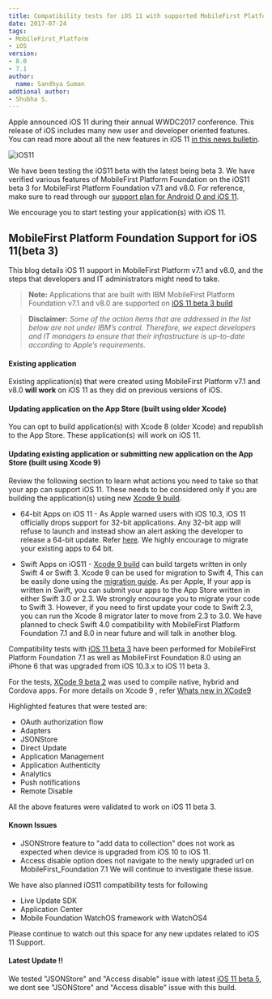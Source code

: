 ```yaml
---
title: Compatibility tests for iOS 11 with supported MobileFirst Platform Foundation releases
date: 2017-07-24
tags:
- MobileFirst_Platform
- iOS
version:
- 8.0
- 7.1
author:
  name: Sandhya Suman
addtional author:
- Shubha S.
---
```

Apple announced iOS 11 during their annual WWDC2017 conference. This release of iOS includes many new user and developer oriented features. You can read more about all the new features in iOS 11 [in this news bulletin](https://developer.apple.com/ios/).

![iOS11]({{site.baseurl}}/assets/blog/2017-07-24-compatibility-tests-for-ios-11/ios11_beta.png)

We have been testing the iOS11 beta with the latest being beta 3. We have verified various features of MobileFirst Platform Foundation on the iOS11 beta 3 for MobileFirst Platform Foundation v7.1 and v8.0. For reference, make sure to read through our [support plan for Android O and iOS 11](https://mobilefirstplatform.ibmcloud.com/blog/2017/01/11/support-plan-for-next-android-ios-mobile-os/).

We encourage you to start testing your application(s) with iOS 11.


## MobileFirst Platform Foundation Support for iOS 11(beta 3)

This blog details iOS 11 support in MobileFirst Platform v7.1 and v8.0, and the steps that developers and IT administrators might need to take.
> **Note:** Applications that are built with IBM MobileFirst Platform Foundation v7.1 and v8.0 are supported on [iOS 11 beta 3 build](https://developer.apple.com/download)

> **Disclaimer:** *Some of the action items that are addressed in the list below are not under IBM’s control. Therefore, we expect developers and IT managers to ensure that their infrastructure is up-to-date according to Apple’s requirements.*

#### Existing application
Existing application(s) that were created using MobileFirst Platform v7.1 and v8.0 **will work** on iOS 11 as they did on previous versions of iOS.

#### Updating application on the App Store (built using older Xcode)
You can opt to build application(s) with Xcode 8 (older Xcode) and republish to the App Store. These application(s) will work on iOS 11.

#### Updating existing application or submitting new application on the App Store (built using Xcode 9)
Review the following section to learn what actions you need to take so that your app can support iOS 11. These needs to be considered only if you are building the application(s) using new [Xcode 9 build](https://developer.apple.com/download).

* 64-bit Apps on iOS 11 - As Apple warned users with iOS 10.3, iOS 11 officially drops support for 32-bit applications. Any 32-bit app will refuse to launch and instead show an alert asking the developer to release a 64-bit update. Refer [here](https://developer.apple.com/news/?id=06282017b).
We highly encourage to migrate your existing apps to 64 bit.

* Swift Apps on iOS11 - [Xcode 9 build](https://developer.apple.com/download) can build targets written in only Swift 4 or Swift 3. Xcode 9 can be used for migration to Swift 4, This can be easily done using the [migration guide](https://swift.org/migration-guide).
As per Apple, If your app is written in Swift, you can submit your apps to the App Store written in either Swift 3.0 or 2.3. We strongly encourage you to migrate your code to Swift 3. However, if you need to first update your code to Swift 2.3, you can run the Xcode 8 migrator later to move from 2.3 to 3.0.
We have planned to check Swift 4.0 compatibility with MobileFirst Platform Foundation 7.1 and 8.0 in near future and will talk in another blog.

Compatibility tests with [iOS 11 beta 3](https://developer.apple.com/download) have been performed for MobileFirst Platform Foundation 7.1 as well as MobileFirst Foundation 8.0 using an iPhone 6 that was upgraded from iOS 10.3.x to iOS 11 beta 3.

For the tests, [XCode 9 beta 2](https://developer.apple.com/download) was used to compile native, hybrid and Cordova apps. For more details on Xcode 9 , refer [Whats new in XCode9](https://developer.apple.com/library/content/documentation/DeveloperTools/Conceptual/WhatsNewXcode/xcode_9/xcode_9.html)  

Highlighted features that were tested are:

* OAuth authorization flow
* Adapters
* JSONStore
* Direct Update
* Application Management
* Application Authenticity
* Analytics
* Push notifications
* Remote Disable

All the above features were validated to work on iOS 11 beta 3.  

#### Known Issues
* JSONStrore feature to "add data to collection" does not work as expected when device is upgraded from iOS 10 to iOS 11.
* Access disable option does not navigate to the newly upgraded url on MobileFirst_Foundation 7.1
We will continue to investigate these issue.

We have also planned iOS11 compatibility tests for following
* Live Update SDK
* Application Center
* Mobile Foundation WatchOS framework with WatchOS4

Please continue to watch out this space for any new updates related to iOS 11 Support.

#### **Latest Update !!**
We tested "JSONStore" and "Access disable" issue with latest [iOS 11 beta 5](https://developer.apple.com/download), we dont see "JSONStore" and "Access disable" issue with this build.
